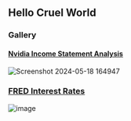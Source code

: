 ## Hello Cruel World




### Gallery

#### [Nvidia Income Statement Analysis](https://github.com/nurciuoli/open-quant/blob/main/nvda-income-statement.ipynb)
![Screenshot 2024-05-18 164947](https://github.com/nurciuoli/nurciuoli/assets/57609455/5e2d3812-04b9-4b84-b118-9268cca5771e)

### [FRED Interest Rates](https://github.com/nurciuoli/open-quant/blob/main/fred-interest-rates.ipynb)
![image](https://github.com/nurciuoli/nurciuoli/assets/57609455/d5f2c924-dd10-47d9-b99d-06e0547b6e84)



